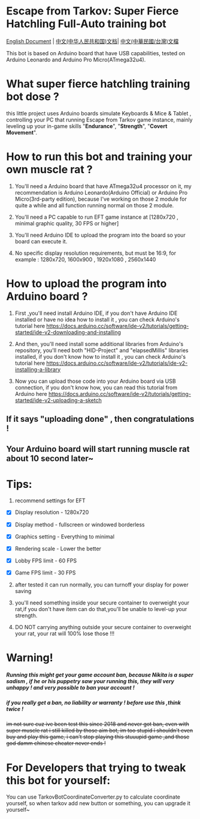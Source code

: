 # Escape from Tarkov: Super Fierce Hatchling Full-Auto training bot

[English Document](README.md) | [中文(中华人民共和国)文档](README_zh_CN.md)| [中文(中華民國/台灣)文檔](README_zh_TW.md)

This bot is based on Arduino board that have USB capabilities, tested on Arduino Leonardo and Arduino Pro Micro(ATmega32u4).

# What super fierce hatchling training bot dose ?

this little project uses Arduino boards simulate Keyboards & Mice & Tablet , controlling your PC that running Escape from Tarkov game instance, mainly leveling up your in-game skills "**Endurance**", "**Strength**", "**Covert Movement**".

# How to run this bot and training your own muscle rat ?

1. You'll need a Arduino board that have ATmega32u4 processor on it, my recommendation is Arduino Leonardo(Arduino Official) or Arduino Pro Micro(3rd-party edition), because I've working on those 2 module for quite a while and all function running normal on those 2 module.
  
2. You'll need a PC capable to run EFT game instance at [1280x720 , minimal graphic quality, 30 FPS or higher]
  
3. You'll need Arduino IDE to upload the program into the board so your board can execute it.
  
4. No specific display resolution requirements, but must be 16:9, for example : 1280x720, 1600x900 , 1920x1080 , 2560x1440
  

# How to upload the program into Arduino board ?

1. First ,you'll need install Arduino IDE, if you don't have Arduino IDE installed or have no idea how to install it , you can check Arduino's tutorial here https://docs.arduino.cc/software/ide-v2/tutorials/getting-started/ide-v2-downloading-and-installing
  
2. And then, you'll need install some additional libraries from Arduino's repository, you'll need both "HID-Project" and "elapsedMillis" libraries installed, if you don't know how to install it , you can check Arduino's tutorial here https://docs.arduino.cc/software/ide-v2/tutorials/ide-v2-installing-a-library
  
3. Now you can upload those code into your Arduino board via USB connection, if you don't know how, you can read this tutorial from Arduino here https://docs.arduino.cc/software/ide-v2/tutorials/getting-started/ide-v2-uploading-a-sketch
  
  ## If it says "uploading done" , then congratulations !
  
  ## Your Arduino board will start running muscle rat about 10 second later~
  

# Tips:

1. recommend settings for EFT
  
  - [x] Display resolution - 1280x720
    
  - [x] Display method - fullscreen or windowed borderless
    
  - [x] Graphics setting - Everything to minimal
    
  - [x] Rendering scale - Lower the better
    
  - [x] Lobby FPS limit - 60 FPS
    
  - [x] Game FPS limit - 30 FPS
    
2. after tested it can run normally, you can turnoff your display for power saving
  
3. you'll need something inside your secure container to overweight your rat,if you don't have item can do that,you'll be unable to level-up your strength.
  
4. DO NOT carrying anything outside your secure container to overweight your rat, your rat will 100% lose those !!!
  

# Warning!

##### Running this might get your game account ban, because Nikita is a super sadism , if he or his puppetry saw your running this, they will very unhappy ! and very possible to ban your account !

##### if you really get a ban, no liability or warranty ! before use this ,think twice !

~~im not sure cuz ive been test this since 2018 and never got ban, even with super muscle rat i still killed by those aim bot, im too stupid i shouldn't even buy and play this game, i can't stop playing this stuuupid game ,and those god damm chinese cheater never ends !~~

# For Developers that trying to tweak this bot for yourself:

You can use TarkovBotCoordinateConverter.py to calculate coordinate yourself, so when tarkov add new button or something, you can upgrade it yourself~
